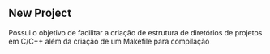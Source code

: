 ## New Project

Possui o objetivo de facilitar a criação de estrutura de diretórios de projetos em C/C++ além da criação de um Makefile para compilação
